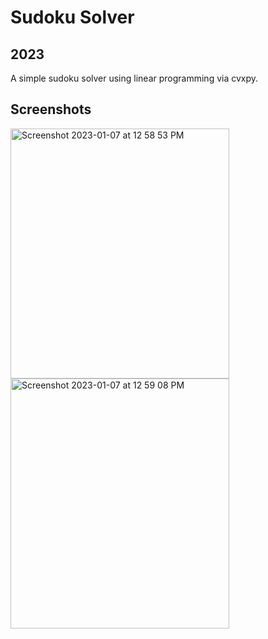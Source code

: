 # Sudoku Solver

## 2023

A simple sudoku solver using linear programming via cvxpy.

## Screenshots
<img width="350" height="400" alt="Screenshot 2023-01-07 at 12 58 53 PM" src="https://user-images.githubusercontent.com/90010213/211164180-71baa32d-ece0-4d63-89ec-718dbe4244d8.png">
<img width="350" height="400" alt="Screenshot 2023-01-07 at 12 59 08 PM" src="https://user-images.githubusercontent.com/90010213/211164184-94f42467-84eb-48ac-83db-3a3318544b12.png">
